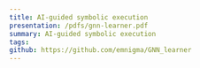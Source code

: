 ```yaml
---
title: AI-guided symbolic execution
presentation: /pdfs/gnn-learner.pdf
summary: AI-guided symbolic execution
tags:
github: https://github.com/emnigma/GNN_learner
---
```

